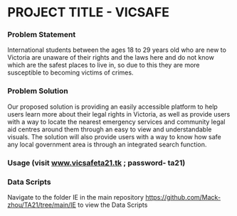 # PROJECT TITLE - VICSAFE

### Problem Statement

International students between the ages 18 to 29 years old who are new to Victoria are unaware of their rights and the laws here and do not know which are the safest places to live in, so due to this they are more susceptible to becoming victims of crimes.  

### Problem Solution

Our proposed solution is providing an easily accessible platform to help users learn more about their legal rights in Victoria, as well as provide users with a way to locate the nearest emergency services and community legal aid centres around them through an easy to view and understandable visuals. The solution will also provide users with a way to know how safe any local government area is through an integrated search function. 

### Usage (visit  www.vicsafeta21.tk ; password- ta21)

### Data Scripts

Navigate to the folder IE in the main repository https://github.com/Mack-zhou/TA21/tree/main/IE to view the Data Scripts

